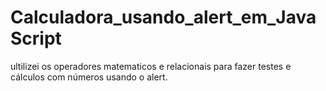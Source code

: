 # Calculadora_usando_alert_em_JavaScript
 ultilizei os operadores matematicos e relacionais para fazer testes e cálculos com números usando o alert.
